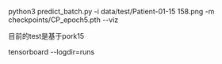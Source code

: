 python3 predict_batch.py -i data/test/Patient-01-15 158.png -m checkpoints/CP_epoch5.pth --viz

目前的test是基于pork15


tensorboard --logdir=runs
